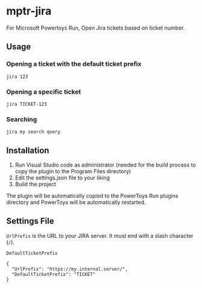 # mptr-jira

For Microsoft Powertoys Run, Open Jira tickets based on ticket number.

## Usage

### Opening a ticket with the default ticket prefix

`jira 123`

### Opening a specific ticket

`jira TICKET-123`

### Searching

`jira my search query`

## Installation

1. Run Visual Studio code as administrator (needed for the build process to copy the plugin to the Program Files directory)
2. Edit the settings.json file to your liking
3. Build the project

The plugin will be automatically copied to the PowerToys Run plugins directory and PowerToys will be automatically restarted.

## Settings File

`UrlPrefix` is the URL to your JIRA server. It must end with a slash character (`/`).

`DefaultTicketPrefix`

```
{
  "UrlPrefix": "https://my.internal.server/",
  "DefaultTicketPrefix": "TICKET"
}
```
